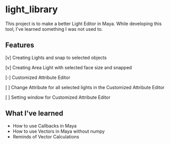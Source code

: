 # light_library

This project is to make a better Light Editor in Maya.
While developing this tool, I've learned something I was not used to.

## Features

[v] Creating Lights and snap to selected objects

[v] Creating Area Light with selected face size and snapped

[-] Customized Attribute Editor

[ ] Change Attribute for all selected lights in the Customized Attribute Editor

[ ] Setting window for Customized Attribute Editor

## What I've learned

- How to use Callbacks in Maya
- How to use Vectors in Maya without numpy
- Reminds of Vector Calculations
